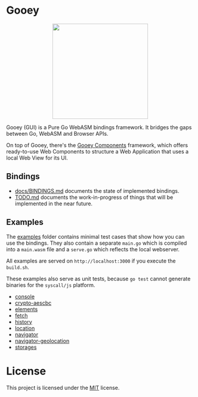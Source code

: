 
# Gooey

<p align="center">
    <img width="256" height="256" src="https://raw.githubusercontent.com/cookiengineer/gooey/master/assets/gooey.jpg">
</p>

Gooey (GUI) is a Pure Go WebASM bindings framework. It bridges the gaps between Go, WebASM and Browser APIs.

On top of Gooey, there's the [Gooey Components](https://github.com/cookiengineer/gooey-components) framework,
which offers ready-to-use Web Components to structure a Web Application that uses a local Web View for its UI.


## Bindings

- [docs/BINDINGS.md](/docs/BINDINGS.md) documents the state of implemented bindings.
- [TODO.md](/TODO.md) documents the work-in-progress of things that will be implemented in the near future.


## Examples

The [examples](/examples) folder contains minimal test cases that show how you can
use the bindings. They also contain a separate `main.go` which is compiled into a
`main.wasm` file and a `serve.go` which reflects the local webserver.

All examples are served on `http://localhost:3000` if you execute the `build.sh`.

These examples also serve as unit tests, because `go test` cannot generate binaries
for the `syscall/js` platform.

- [console](/examples/console)
- [crypto-aescbc](/examples/crypto-aescbc)
- [elements](/examples/elements)
- [fetch](/examples/fetch)
- [history](/examples/history)
- [location](/examples/location)
- [navigator](/examples/navigator)
- [navigator-geolocation](/examples/navigator-geolocation)
- [storages](/examples/storages)


# License

This project is licensed under the [MIT](./LICENSE_MIT.txt) license.

